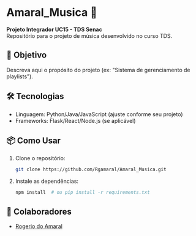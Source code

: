 # Amaral_Musica 🎵

**Projeto Integrador UC15 - TDS Senac**  
Repositório para o projeto de música desenvolvido no curso TDS.

## 📌 Objetivo
Descreva aqui o propósito do projeto (ex: "Sistema de gerenciamento de playlists").

## 🛠 Tecnologias
- Linguagem: Python/Java/JavaScript (ajuste conforme seu projeto)
- Frameworks: Flask/React/Node.js (se aplicável)

## 📦 Como Usar
1. Clone o repositório:
   ```bash
   git clone https://github.com/Rgamaral/Amaral_Musica.git
   ```
2. Instale as dependências:
   ```bash
   npm install  # ou pip install -r requirements.txt
   ```

## 👥 Colaboradores
- [Rogerio do Amaral](https://github.com/Rgamaral)

